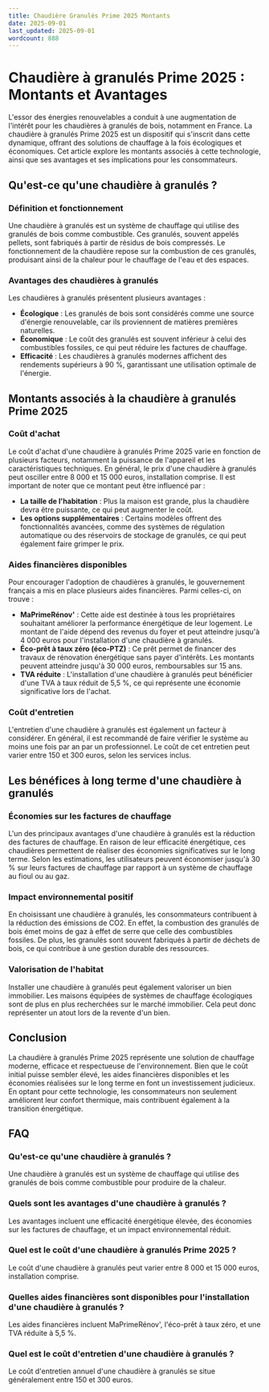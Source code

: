```yaml
---
title: Chaudière Granulés Prime 2025 Montants
date: 2025-09-01
last_updated: 2025-09-01
wordcount: 888
---
```


# Chaudière à granulés Prime 2025 : Montants et Avantages

L'essor des énergies renouvelables a conduit à une augmentation de l'intérêt pour les chaudières à granulés de bois, notamment en France. La chaudière à granulés Prime 2025 est un dispositif qui s'inscrit dans cette dynamique, offrant des solutions de chauffage à la fois écologiques et économiques. Cet article explore les montants associés à cette technologie, ainsi que ses avantages et ses implications pour les consommateurs.

## Qu'est-ce qu'une chaudière à granulés ?

### Définition et fonctionnement

Une chaudière à granulés est un système de chauffage qui utilise des granulés de bois comme combustible. Ces granulés, souvent appelés pellets, sont fabriqués à partir de résidus de bois compressés. Le fonctionnement de la chaudière repose sur la combustion de ces granulés, produisant ainsi de la chaleur pour le chauffage de l'eau et des espaces.

### Avantages des chaudières à granulés

Les chaudières à granulés présentent plusieurs avantages :

- **Écologique** : Les granulés de bois sont considérés comme une source d'énergie renouvelable, car ils proviennent de matières premières naturelles.
- **Économique** : Le coût des granulés est souvent inférieur à celui des combustibles fossiles, ce qui peut réduire les factures de chauffage.
- **Efficacité** : Les chaudières à granulés modernes affichent des rendements supérieurs à 90 %, garantissant une utilisation optimale de l'énergie.

## Montants associés à la chaudière à granulés Prime 2025

### Coût d'achat

Le coût d'achat d'une chaudière à granulés Prime 2025 varie en fonction de plusieurs facteurs, notamment la puissance de l'appareil et les caractéristiques techniques. En général, le prix d'une chaudière à granulés peut osciller entre 8 000 et 15 000 euros, installation comprise. Il est important de noter que ce montant peut être influencé par :

- **La taille de l'habitation** : Plus la maison est grande, plus la chaudière devra être puissante, ce qui peut augmenter le coût.
- **Les options supplémentaires** : Certains modèles offrent des fonctionnalités avancées, comme des systèmes de régulation automatique ou des réservoirs de stockage de granulés, ce qui peut également faire grimper le prix.

### Aides financières disponibles

Pour encourager l'adoption de chaudières à granulés, le gouvernement français a mis en place plusieurs aides financières. Parmi celles-ci, on trouve :

- **MaPrimeRénov'** : Cette aide est destinée à tous les propriétaires souhaitant améliorer la performance énergétique de leur logement. Le montant de l'aide dépend des revenus du foyer et peut atteindre jusqu'à 4 000 euros pour l'installation d'une chaudière à granulés.
- **Éco-prêt à taux zéro (éco-PTZ)** : Ce prêt permet de financer des travaux de rénovation énergétique sans payer d'intérêts. Les montants peuvent atteindre jusqu'à 30 000 euros, remboursables sur 15 ans.
- **TVA réduite** : L'installation d'une chaudière à granulés peut bénéficier d'une TVA à taux réduit de 5,5 %, ce qui représente une économie significative lors de l'achat.

### Coût d'entretien

L'entretien d'une chaudière à granulés est également un facteur à considérer. En général, il est recommandé de faire vérifier le système au moins une fois par an par un professionnel. Le coût de cet entretien peut varier entre 150 et 300 euros, selon les services inclus.

## Les bénéfices à long terme d'une chaudière à granulés

### Économies sur les factures de chauffage

L'un des principaux avantages d'une chaudière à granulés est la réduction des factures de chauffage. En raison de leur efficacité énergétique, ces chaudières permettent de réaliser des économies significatives sur le long terme. Selon les estimations, les utilisateurs peuvent économiser jusqu'à 30 % sur leurs factures de chauffage par rapport à un système de chauffage au fioul ou au gaz.

### Impact environnemental positif

En choisissant une chaudière à granulés, les consommateurs contribuent à la réduction des émissions de CO2. En effet, la combustion des granulés de bois émet moins de gaz à effet de serre que celle des combustibles fossiles. De plus, les granulés sont souvent fabriqués à partir de déchets de bois, ce qui contribue à une gestion durable des ressources.

### Valorisation de l'habitat

Installer une chaudière à granulés peut également valoriser un bien immobilier. Les maisons équipées de systèmes de chauffage écologiques sont de plus en plus recherchées sur le marché immobilier. Cela peut donc représenter un atout lors de la revente d'un bien.

## Conclusion

La chaudière à granulés Prime 2025 représente une solution de chauffage moderne, efficace et respectueuse de l'environnement. Bien que le coût initial puisse sembler élevé, les aides financières disponibles et les économies réalisées sur le long terme en font un investissement judicieux. En optant pour cette technologie, les consommateurs non seulement améliorent leur confort thermique, mais contribuent également à la transition énergétique.

## FAQ

### Qu'est-ce qu'une chaudière à granulés ?

Une chaudière à granulés est un système de chauffage qui utilise des granulés de bois comme combustible pour produire de la chaleur.

### Quels sont les avantages d'une chaudière à granulés ?

Les avantages incluent une efficacité énergétique élevée, des économies sur les factures de chauffage, et un impact environnemental réduit.

### Quel est le coût d'une chaudière à granulés Prime 2025 ?

Le coût d'une chaudière à granulés peut varier entre 8 000 et 15 000 euros, installation comprise.

### Quelles aides financières sont disponibles pour l'installation d'une chaudière à granulés ?

Les aides financières incluent MaPrimeRénov', l'éco-prêt à taux zéro, et une TVA réduite à 5,5 %.

### Quel est le coût d'entretien d'une chaudière à granulés ?

Le coût d'entretien annuel d'une chaudière à granulés se situe généralement entre 150 et 300 euros.